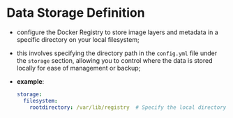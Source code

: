 # Data Storage Definition

- configure the Docker Registry to store image layers and metadata in a specific directory on your local filesystem;
- this involves specifying the directory path in the `config.yml` file under the `storage` section, allowing you to control where the data is stored locally for ease of management or backup;
- **example**:

    ```yaml
    storage:
      filesystem:
        rootdirectory: /var/lib/registry  # Specify the local directory for data storage
    ```
